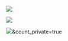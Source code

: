 ![](https://komarev.com/ghpvc/?username=felix1251&label=Profile%20views&color=0e75b6&style=flat)

![](https://github-readme-stats.vercel.app/api?username=felix1251&show_icons=true&hide=contribs,issues&include_all_commits=true&count_private=true)

![](https://github-readme-stats.vercel.app/api/top-langs?username=felix1251&count_private=true&layout=compact&&langs_count=40&hide=html)&count_private=true

